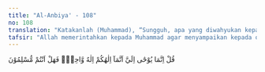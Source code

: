 ```yaml
---
title: "Al-Anbiya' - 108"
no: 108
translation: "Katakanlah (Muhammad), “Sungguh, apa yang diwahyukan kepadaku ialah bahwa Tuhanmu adalah Tuhan Yang Esa, maka apakah kamu telah berserah diri (kepada-Nya)?”"
tafsir: "Allah memerintahkan kepada Muhammad agar menyampaikan kepada orang kafir dan kepada orang yang telah sampai seruan kepadanya, bahwa pokok wahyu yang disampaikan kepadanya ialah tidak ada tuhan yang berhak disembah selain Allah. Karena itu hendaklah manusia menyembah-Nya, jangan sekali-kali mempersekutukan-Nya dengan sesuatu pun seperti mengakui adanya tuhan-tuhan yang lain selain Dia, atau mempercayai bahwa selain Allah ada lagi sesuatu yang mempunyai kekuatan gaib seperti kekuatan Allah. Dan serahkanlah dirimu kepada Allah dengan memurnikan ketaatan dan ketundukan hanya kepada-Nya saja, dan ikutilah segala wahyu yang diturunkan kepada Nabi Muhammad saw."
---
```


قُلْ اِنَّمَا يُوْحٰٓى اِلَيَّ اَنَّمَآ اِلٰهُكُمْ اِلٰهٌ وَّاحِدٌۚ فَهَلْ اَنْتُمْ مُّسْلِمُوْنَ
